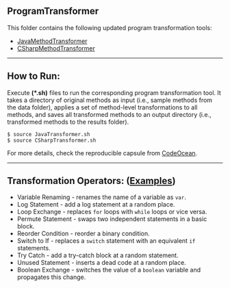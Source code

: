 ## ProgramTransformer

This folder contains the following updated program transformation tools:

- [JavaMethodTransformer](https://github.com/mdrafiqulrabin/JavaTransformer)
- [CSharpMethodTransformer](https://github.com/mdrafiqulrabin/CSharpTransformer)

---

## How to Run:

Execute **(\*.sh)** files to run the corresponding program transformation tool. It takes a directory of original methods as input (i.e., sample methods from the data folder), applies a set of method-level transformations to all methods, and saves all transformed methods to an output directory (i.e., transformed methods to the results folder).

```
$ source JavaTransformer.sh
$ source CSharpTransformer.sh
```

For more details, check the reproducible capsule from [CodeOcean](https://codeocean.com/capsule/2958348/tree/v1).

---

## Transformation Operators: ([Examples](https://github.com/mdrafiqulrabin/tnpa-framework#type-of-transformations))

- Variable Renaming - renames the name of a variable as `var`.
- Log Statement - add a log statement at a random place.
- Loop Exchange - replaces `for` loops with `while` loops or vice versa.
- Permute Statement - swaps two independent statements in a basic block.
- Reorder Condition - reorder a binary condition.
- Switch to If - replaces a `switch` statement with an equivalent `if` statements.
- Try Catch - add a try-catch block at a random statement.
- Unused Statement - inserts a dead code at a random place.
- Boolean Exchange - switches the value of a `boolean` variable and propagates this change.


